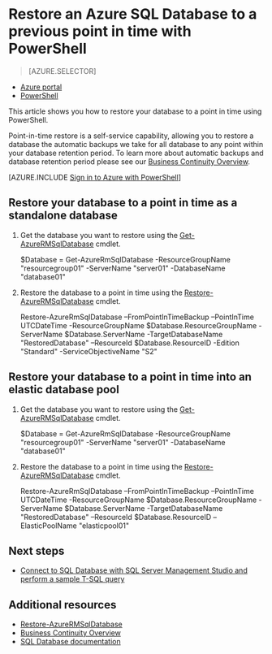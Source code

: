 <properties 
    pageTitle="Restore an Azure SQL Database to a previous point in time (PowerShell) | Microsoft Azure" 
    description="Restore an Azure SQL Database to a previous point in time using PowerShell" 
    services="sql-database" 
    documentationCenter="" 
    authors="stevestein" 
    manager="jhubbard" 
    editor=""/>

<tags
    ms.service="sql-database"
    ms.devlang="NA"
    ms.topic="article"
    ms.tgt_pltfrm="powershell"
    ms.workload="data-management" 
    ms.date="05/01/2016"
    ms.author="sstein"/>

# Restore an Azure SQL Database to a previous point in time with PowerShell

> [AZURE.SELECTOR]
- [Azure portal](sql-database-point-in-time-restore-portal.md)
- [PowerShell](sql-database-point-in-time-restore-powershell.md)

This article shows you how to restore your database to a point in time using PowerShell.

Point-in-time restore is a self-service capability, allowing you to restore a database the automatic backups we take for all database to any point within your database retention period. To learn more about automatic backups and database retention period please see our [Business Continuity Overview](sql-database-business-continuity.md).

[AZURE.INCLUDE [Sign in to Azure with PowerShell](../../includes/sql-database-powershell-sign-in.md)]

## Restore your database to a point in time as a standalone database

1. Get the database you want to restore using the [Get-AzureRMSqlDatabase](https://msdn.microsoft.com/library/azure/mt603648.aspx) cmdlet.

    $Database = Get-AzureRmSqlDatabase -ResourceGroupName "resourcegroup01" -ServerName "server01" -DatabaseName "database01"

2. Restore the database to a point in time using the [Restore-AzureRMSqlDatabase](https://msdn.microsoft.com/library/azure/mt693390.aspx) cmdlet.
    
    Restore-AzureRmSqlDatabase –FromPointInTimeBackup –PointInTime UTCDateTime -ResourceGroupName $Database.ResourceGroupName -ServerName $Database.ServerName -TargetDatabaseName "RestoredDatabase" –ResourceId $Database.ResourceID -Edition "Standard" -ServiceObjectiveName "S2"


## Restore your database to a point in time into an elastic database pool
   
1. Get the database you want to restore using the [Get-AzureRMSqlDatabase](https://msdn.microsoft.com/library/azure/mt603648.aspx) cmdlet.

    $Database = Get-AzureRmSqlDatabase -ResourceGroupName "resourcegroup01" -ServerName "server01" -DatabaseName "database01"

2. Restore the database to a point in time using the [Restore-AzureRMSqlDatabase](https://msdn.microsoft.com/library/azure/mt693390.aspx) cmdlet.
    
    Restore-AzureRmSqlDatabase –FromPointInTimeBackup –PointInTime UTCDateTime -ResourceGroupName $Database.ResourceGroupName -ServerName $Database.ServerName -TargetDatabaseName "RestoredDatabase" –ResourceId $Database.ResourceID –ElasticPoolName "elasticpool01"

## Next steps

- [Connect to SQL Database with SQL Server Management Studio and perform a sample T-SQL query](sql-database-connect-query-ssms.md)


## Additional resources

- [Restore-AzureRMSqlDatabase](https://msdn.microsoft.com/library/azure/mt693390.aspx)
- [Business Continuity Overview](sql-database-business-continuity.md)
- [SQL Database documentation](https://azure.microsoft.com/documentation/services/sql-database/)
